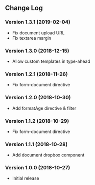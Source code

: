 ## Change Log
### Version 1.3.1 (2019-02-04)
- Fix document upload URL
- Fix textarea margin
### Version 1.3.0 (2018-12-15)
- Allow custom templates in type-ahead
### Version 1.2.1 (2018-11-26)
- Fix form-document directive
### Version 1.2.0 (2018-10-30)
- Add formatAge directive & filter
### Version 1.1.2 (2018-10-29)
- Fix form-document directive
### Version 1.1.1 (2018-10-28)
- Add document dropbox component
### Version 1.0.0 (2018-10-27)
- Initial release
